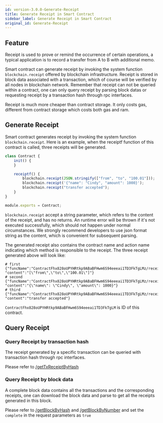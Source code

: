 ```yaml
---
id: version-3.0.0-Generate-Receipt
title: Generate Receipt in Smart Contract
sidebar_label: Generate Receipt in Smart Contract
original_id: Generate-Receipt
---
```

## Feature
Receipt is used to prove or remind the occurrence of certain operations, 
a typical application is to record a transfer from A to B with additional memo.

Smart contract can generate receipt by invoking the system function `blockchain.receipt` offered by blockchain infrastructure.
Receipt is stored in block data associated with a transaction, which of course will be verified by all nodes in blockchain network.
Remember that receipt can not be queried within a contract, one can only query receipt by parsing block datas or
requesting receipt by a transaction hash through rpc interfaces.

Receipt is much more cheaper than contract storage. It only costs gas, different from contract storage which costs both gas and ram.

## Generate Receipt
Smart contract generates receipt by invoking the system function `blockchain.receipt`.
Here is an example, when the receiptf function of this contract is called, three receipts will be generated.

```js
class Contract {
    init() {
    }

    receiptf() {
        blockchain.receipt(JSON.stringify(["from", "to", "100.01"]));
        blockchain.receipt('{"name": "Cindy", "amount": 1000}');
        blockchain.receipt("transfer accepted");
    }
}

module.exports = Contract;
```

`blockchain.receipt` accept a string parameter, which refers to the content of the receipt, and has no returns.
An runtime error will be thrown if it's not executed successfully, which should not happen under normal circumstances.
We strongly recommend developers to use json format string as the content, which is convenient for subsequent parsing.

The generated receipt also contains the contract name and action name indicating which method is responsible to the receipt.
The three receipt generated above will look like:

```console
# first
{"funcName":"ContractFhx828oUPYHRtkp9ABaBFHwm6S94eeeai1TD3FkTgLMz/receiptf", "content":"[\"from\",\"to\",\"100.01\"]"}
# second
{"funcName":"ContractFhx828oUPYHRtkp9ABaBFHwm6S94eeeai1TD3FkTgLMz/receiptf", "content":"{\"name\": \"Cindy\", \"amount\": 1000}"}
# third
{"funcName":"ContractFhx828oUPYHRtkp9ABaBFHwm6S94eeeai1TD3FkTgLMz/receiptf", "content":"transfer accepted"}
```
`ContractFhx828oUPYHRtkp9ABaBFHwm6S94eeeai1TD3FkTgLM` is ID of this contract.


## Query Receipt
### Query Receipt by transaction hash
The receipt generated by a specific transaction can be queried with transaction hash through rpc interfaces.

Please refer to [/getTxReceiptByHash](6-reference/API.md#gettxreceiptbyhash-hash)


### Query Receipt by block data
A complete block data contains all the transactions and the corresponding receipts, one can download the block data and
parse to get all the receipts generated in this block.

Please refer to [ /getBlockByHash](6-reference/API.md#getblockbyhash-hash-complete) and [/getBlockByNumber](6-reference/API.md#getblockbynumber-number-complete)
and set the `complete` in the request parameters as `true`

